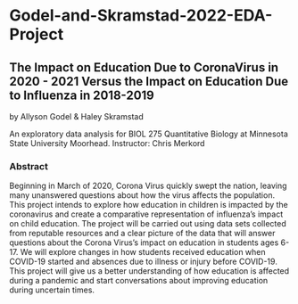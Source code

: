 # Godel-and-Skramstad-2022-EDA-Project

## The Impact on Education Due to CoronaVirus in 2020 - 2021 Versus the Impact on Education Due to Influenza in 2018-2019

by Allyson Godel & Haley Skramstad

An exploratory data analysis for BIOL 275 Quantitative Biology at Minnesota State University Moorhead. Instructor: Chris Merkord

### Abstract

Beginning in March of 2020, Corona Virus quickly swept the nation, leaving many unanswered questions about how the virus affects the population. This project intends to explore how education in children is impacted by the coronavirus and create a comparative representation of influenza’s impact on child education. The project will be carried out using data sets collected from reputable resources and a clear picture of the data that will answer questions about the Corona Virus’s impact on education in students ages 6-17. We will explore changes in how students received education when COVID-19 started and absences due to illness or injury before COVID-19. This project will give us a better understanding of how education is affected during a pandemic and start conversations about improving education during uncertain times.

